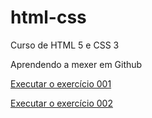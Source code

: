 # html-css
 Curso de HTML 5 e CSS 3

Aprendendo a mexer em Github

<a href="https://renatonmenezes.github.io/html-css/exercicios/ex001/index.html">Executar o exercício 001</a>

<a href="https://renatonmenezes.github.io/html-css/exercicios/ex002/index.html">Executar o exercício 002</a>